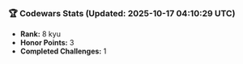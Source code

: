 ### 🏆 Codewars Stats (Updated: 2025-10-17 04:10:29 UTC)

- **Rank:** 8 kyu
- **Honor Points:** 3
- **Completed Challenges:** 1
